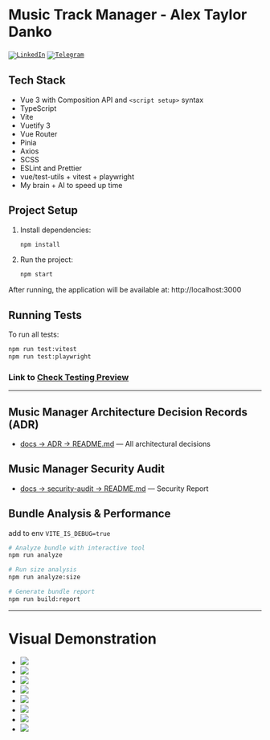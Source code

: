 # Music Track Manager - Alex Taylor Danko
<code>[![LinkedIn](https://img.shields.io/badge/LinkedIn-blue?style=for-the-badge&logo=LinkedIn&logoColor=white)](https://www.linkedin.com/in/dankozz1/)</code>
<code>[![Telegram](https://img.shields.io/badge/Telegram-blue?style=for-the-badge&logo=Telegram&logoColor=white)](https://t.me/dankozz1)</code>

## Tech Stack
- Vue 3 with Composition API and `<script setup>` syntax
- TypeScript
- Vite
- Vuetify 3
- Vue Router
- Pinia
- Axios
- SCSS
- ESLint and Prettier
- vue/test-utils + vitest + playwright
- My brain + AI to speed up time

## Project Setup

1. Install dependencies:
   ```bash
   npm install
   ```

2. Run the project:
   ```bash
   npm start
   ```

After running, the application will be available at: http://localhost:3000

## Running Tests

To run all tests:

```bash
npm run test:vitest
npm run test:playwright
```
### Link to [Check Testing Preview](./tests/result/DIAGRAM.md)
---

## Music Manager Architecture Decision Records (ADR)
- [docs -> ADR ->  README.md](./docs/ADR/README.md) —  All architectural decisions 

## Music Manager Security Audit 
- [docs -> security-audit ->  README.md](./docs/security-audit/README.md) —  Security Report

## Bundle Analysis & Performance

add to env `VITE_IS_DEBUG=true`

```bash
# Analyze bundle with interactive tool
npm run analyze

# Run size analysis
npm run analyze:size

# Generate bundle report
npm run build:report
```

---

# Visual Demonstration  
- ![](./docs/demo/01_list.png)
- ![](./docs/demo/02_filters.png)
- ![](./docs/demo/03_bulk_delete.png)
- ![](./docs/demo/04_mobile.png)
- ![](./docs/demo/05_graphql.png)
- ![](./docs/demo/06_bundle_size.png)
- ![](./docs/demo/07_bundle_report.png)
- ![](./docs/demo/08_lighthouse.png)

